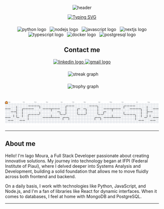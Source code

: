 <div align="center">

  ![header](https://capsule-render.vercel.app/api?type=waving&height=300&color=32C754FF&textBg=false)

[![Typing SVG](https://readme-typing-svg.herokuapp.com?font=Fira-Code&size=30&pause=1000&color=32C754&center=true&vCenter=true&width=435&lines=Hello!+I'm+Iago+Moura;I'm+Software+Developer)](https://git.io/typing-svg)

</div>

###

<div align="center">
  <img src="https://skillicons.dev/icons?i=py" height="60" alt="python logo"  />
  <img src="https://skillicons.dev/icons?i=nodejs" height="60" alt="nodejs logo"  />
  <img src="https://skillicons.dev/icons?i=js" height="60" alt="javascript logo"  />
  <img src="https://skillicons.dev/icons?i=nextjs" height="60" alt="nextjs logo"  />
  <img src="https://skillicons.dev/icons?i=ts" height="60" alt="typescript logo"  />
  <img src="https://skillicons.dev/icons?i=docker" height="60" alt="docker logo"  />
  <img src="https://skillicons.dev/icons?i=postgresql" height="60" alt="postgresql logo"  />
</div>

###

<h2 align="center">Contact me</h2>
<div align="center">
  <a href="https://www.linkedin.com/in/iagomoura-dev/">
    <img src="https://img.shields.io/static/v1?message=LinkedIn&logo=linkedin&label=&color=0077B5&logoColor=white&labelColor=&style=for-the-badge" height="25" alt="linkedin logo" />
  </a>
  <a href="mailto:iagomsdev@gmail.com">
    <img src="https://img.shields.io/static/v1?message=Gmail&logo=gmail&label=&color=D14836&logoColor=white&labelColor=&style=for-the-badge" height="25" alt="gmail logo" />
  </a>
</div>

###
<div align="center">
  <img src="https://streak-stats.demolab.com?user=iagoxz&locale=en&mode=daily&theme=dracula&hide_border=false&border_radius=5&order=3" height="150" alt="streak graph"  />
</div>

###
<div align="center">
  <img src="https://github-profile-trophy.vercel.app?username=iagoxz&theme=dracula&column=-1&row=1&margin-w=8&margin-h=8&no-bg=false&no-frame=false&order=4&title=-Stars,-Followers,-Issues,-PullRequest,-Reviews"alt="trophy graph"  />
</div>

###

<picture>
  <source media="(prefers-color-scheme: dark)" srcset="https://raw.githubusercontent.com/iagoxz/iagoxz/output/pacman-contribution-graph-dark.svg">
  <source media="(prefers-color-scheme: light)" srcset="https://raw.githubusercontent.com/iagoxz/iagoxz/output/pacman-contribution-graph.svg">
  <img alt="pacman contribution graph" src="https://raw.githubusercontent.com/iagoxz/iagoxz/output/pacman-contribution-graph.svg">
</picture>

---

## About me

Hello! I'm Iago Moura, a Full Stack Developer passionate about creating innovative solutions. My journey into technology began at IFPI (Federal Institute of Piauí), where I delved deeper into Systems Analysis and Development, building a solid foundation that allows me to move fluidly across both frontend and backend.

On a daily basis, I work with technologies like Python, JavaScript, and Node.js, and I'm a fan of libraries like React for dynamic interfaces. When it comes to databases, I feel at home with MongoDB and PostgreSQL.

---
